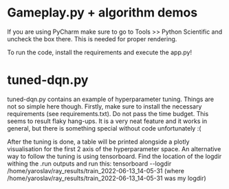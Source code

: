 # Gameplay.py + algorithm demos

If you are using PyCharm make sure to go to Tools >> Python Scientific and uncheck the box there. 
This is needed for proper rendering.

To run the code, install the requirements and execute the app.py!

# tuned-dqn.py

tuned-dqn.py contains an example of hyperparameter tuning. Things are not so simple here though. 
Firstly, make sure to install the necessary requirements (see requirements.txt). Do not pass the time budget.
This seems to result flaky hang-ups. It is a very neat feature and it works in general, but there is something
special without code unfortunately :(

After the tuning is done, a table will be printed alongside a plotly visualisation for the first 2 axis of 
the hyperparameter space. An alternative way to follow the tuning is using tensorboard.
Find the location of the logdir withing the .run outputs and run this: 
tensorboard --logdir /home/yaroslav/ray_results/train_2022-06-13_14-05-31 
(where /home/yaroslav/ray_results/train_2022-06-13_14-05-31 was my logdir)